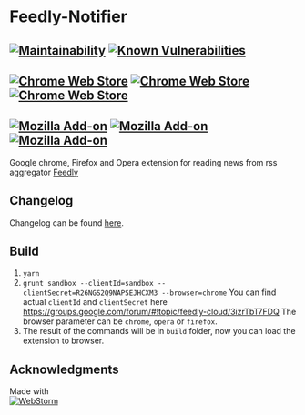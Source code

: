 Feedly-Notifier
===============

[![Maintainability](https://api.codeclimate.com/v1/badges/cc043ddadb231bfaa48b/maintainability)](https://codeclimate.com/github/olsh/Feedly-Notifier/maintainability)
[![Known Vulnerabilities](https://snyk.io/test/github/olsh/Feedly-Notifier/badge.svg)](https://snyk.io/test/github/olsh/Feedly-Notifier)
---
[![Chrome Web Store](https://img.shields.io/chrome-web-store/v/egikgfbhipinieabdmcpigejkaomgjgb)](https://chrome.google.com/webstore/detail/feedly-notifier/egikgfbhipinieabdmcpigejkaomgjgb)
[![Chrome Web Store](https://img.shields.io/chrome-web-store/users/egikgfbhipinieabdmcpigejkaomgjgb)](https://chrome.google.com/webstore/detail/feedly-notifier/egikgfbhipinieabdmcpigejkaomgjgb)
[![Chrome Web Store](https://img.shields.io/chrome-web-store/rating/egikgfbhipinieabdmcpigejkaomgjgb)](https://chrome.google.com/webstore/detail/feedly-notifier/egikgfbhipinieabdmcpigejkaomgjgb)
---
[![Mozilla Add-on](https://img.shields.io/amo/v/feedly-notifier)](https://addons.mozilla.org/en-US/firefox/addon/feedly-notifier/)
[![Mozilla Add-on](https://img.shields.io/amo/users/feedly-notifier)](https://addons.mozilla.org/en-US/firefox/addon/feedly-notifier/)
[![Mozilla Add-on](https://img.shields.io/amo/rating/feedly-notifier)](https://addons.mozilla.org/en-US/firefox/addon/feedly-notifier/)
---


Google chrome, Firefox and Opera extension for reading news from rss aggregator [Feedly](https://feedly.com)

## Changelog

Changelog can be found [here](https://github.com/olsh/Feedly-Notifier/releases).

## Build

1. `yarn`
2. `grunt sandbox --clientId=sandbox --clientSecret=R26NGS2Q9NAPSEJHCXM3 --browser=chrome`
You can find actual `clientId` and `clientSecret` here https://groups.google.com/forum/#!topic/feedly-cloud/3izrTbT7FDQ
The browser parameter can be `chrome`, `opera` or `firefox`.
3. The result of the commands will be in `build` folder, now you can load the extension to browser.

## Acknowledgments

Made with  
[![WebStorm](https://github.com/olsh/Feedly-Notifier/raw/master/logos/ws-logo.png)](https://www.jetbrains.com/webstorm/)
